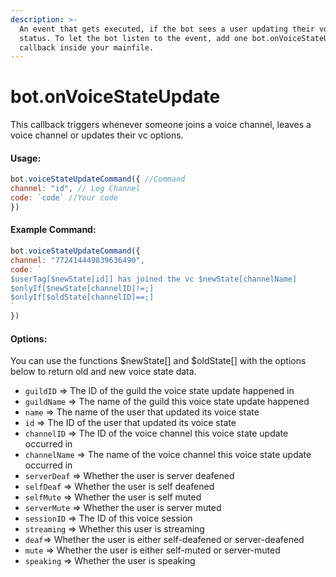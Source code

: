 ```yaml
---
description: >-
  An event that gets executed, if the bot sees a user updating their voice
  status. To let the bot listen to the event, add one bot.onVoiceStateUpdate()
  callback inside your mainfile.
---
```


# bot.onVoiceStateUpdate

This callback triggers whenever someone joins a voice channel, leaves a voice channel or updates their vc options. 

#### Usage:

```javascript
bot.voiceStateUpdateCommand({ //Command
channel: "id", // Log Channel
code: `code` //Your code
})
```

#### Example Command:

```javascript
bot.voiceStateUpdateCommand({ 
channel: "772414449839636490",
code: `
$userTag[$newState[id]] has joined the vc $newState[channelName]
$onlyIf[$newState[channelID]!=;]
$onlyIf[$oldState[channelID]==;]
` 
})
```

#### Options:

You can use the functions $newState\[\] and $oldState\[\] with the options below to return old and new voice state data.

* `guildID` =&gt; The ID of the guild the voice state update happened in 
* `guildName` =&gt; The name of the guild this voice state update happened
* `name` =&gt; The name of the user that updated its voice state 
* `id` =&gt; The ID of the user that updated its voice state
* `channelID` =&gt; The ID of the voice channel this voice state update occurred in
* `channelName` =&gt; The name of the voice channel this voice state update occurred in
* `serverDeaf` =&gt; Whether the user is server deafened
* `selfDeaf` =&gt; Whether the user is self deafened
* `selfMute` =&gt; Whether the user is self muted
* `serverMute` =&gt; Whether the user is server muted
* `sessionID` =&gt; The ID of this voice session
* `streaming` =&gt; Whether this user is streaming
* `deaf`=&gt; Whether the user is either self-deafened or server-deafened
* `mute` =&gt; Whether the user is either self-muted or server-muted
* `speaking` =&gt; Whether the user is speaking

